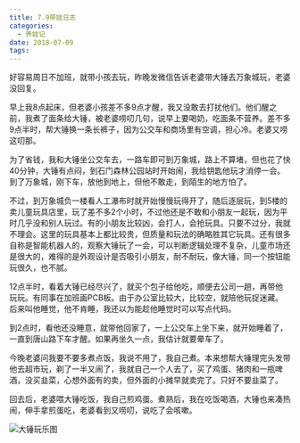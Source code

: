 ```yaml
---
title: 7.9带娃日志
categories:
  - 养娃记
date: 2018-07-09
tags:
---
```


好容易周日不加班，就带小孩去玩，昨晚发微信告诉老婆带大锤去万象城玩，老婆没回复。
<!-- more -->
早上我8点起床，但老婆小孩差不多9点才醒，我又没敢去打扰他们。他们醒之前，我煮了面条给大锤，被老婆唠叨几句，说早上要喝奶，吃面条不营养。差不多9点半时，帮大锤换一条长裤子，因为公交车和商场里有空调，担心冷。老婆又唠这叨那。

为了省钱，我和大锤坐公交车去，一路车即可到万象城，路上不算堵，但也花了快40分钟，大锤有点闷，到石门森林公园站时开始闹，我给钥匙他玩才消停一会。到了万象城，刚下车，放他到地上，但他不敢走，到陌生的地方怕了。

不过，到万象城负一楼看人工瀑布时就开始慢慢玩得开了，随后逐层玩，到5楼的卖儿童玩具店里，玩了差不多2个小时，不过他还是不敢和小朋友一起玩，因为平时几乎没和别人玩过。有的小朋友比较凶，会打人，会抢玩具。只要不过分，我就不理会。这里的玩具基本上都比较贵，但质量和玩法的确略胜其它玩具。还有很多自称是智能机器人的，观察大锤玩了一会，可以判断逻辑处理不复杂，儿童市场还是很大的，难得的是外观设计是否吸引小朋友，耐不耐玩，像大锤，同一个按钮能玩很久，也不腻。

12点半时，看着大锤已经尽兴了，就买个包子给他吃，顺便去公司一趟，再带他玩玩。有同事在加班画PCB板。由于办公室比较大，比较空，就陪他玩捉迷藏。后来叫他睡觉，他不肯睡，我还以为能趁他睡觉时可以写点代码。

到2点时，看他还没睡意，就带他回家了，一上公交车上坐下来，就开始睡着了，一直到唐山路下车才醒。如果再坐久一点，我估计就要晕车了。

今晚老婆问我要不要多煮点饭，我说不用了，我自己煮。本来想帮大锤理完头发带他去超市玩，剃了一半又闹了，我就自己一个人去了，买了鸡蛋、猪肉和一瓶啤酒，没买韭菜，心想外面有的卖，但外面的小摊早就卖完了。只好不要韭菜了。

回去后，老婆喂大锤吃饭，我自己煎鸡蛋。煮熟后，我在吃饭喝酒，大锤也来凑热闹，伸手拿煎蛋吃，老婆看到又唠叨，说吃了会咳嗽。

![大锤玩乐图](7.9带娃日志/IMG_20180708_112433.jpg)
